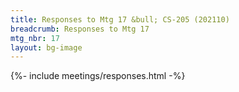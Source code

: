 ```yaml
---
title: Responses to Mtg 17 &bull; CS-205 (202110)
breadcrumb: Responses to Mtg 17
mtg_nbr: 17
layout: bg-image
---
```

 
{%- include meetings/responses.html -%}
